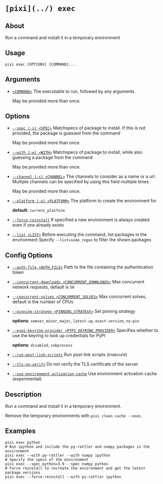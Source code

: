 # `[pixi](../) exec`

## About

Run a command and install it in a temporary environment

## Usage

```text
pixi exec [OPTIONS] [COMMAND]...

```

## Arguments

- [`<COMMAND>`](#arg-%3CCOMMAND%3E) The executable to run, followed by any arguments

  May be provided more than once.

## Options

- [`--spec (-s) <SPEC>`](#arg---spec) Matchspecs of package to install. If this is not provided, the package is guessed from the command

  May be provided more than once.

- [`--with (-w) <WITH>`](#arg---with) Matchspecs of package to install, while also guessing a package from the command

  May be provided more than once.

- [`--channel (-c) <CHANNEL>`](#arg---channel) The channels to consider as a name or a url. Multiple channels can be specified by using this field multiple times

  May be provided more than once.

- [`--platform (-p) <PLATFORM>`](#arg---platform) The platform to create the environment for

  **default**: `current_platform`

- [`--force-reinstall`](#arg---force-reinstall) If specified a new environment is always created even if one already exists

- [`--list <LIST>`](#arg---list) Before executing the command, list packages in the environment Specify `--list=some_regex` to filter the shown packages

## Config Options

- [`--auth-file <AUTH_FILE>`](#arg---auth-file) Path to the file containing the authentication token

- [`--concurrent-downloads <CONCURRENT_DOWNLOADS>`](#arg---concurrent-downloads) Max concurrent network requests, default is `50`

- [`--concurrent-solves <CONCURRENT_SOLVES>`](#arg---concurrent-solves) Max concurrent solves, default is the number of CPUs

- [`--pinning-strategy <PINNING_STRATEGY>`](#arg---pinning-strategy) Set pinning strategy

  **options**: `semver`, `minor`, `major`, `latest-up`, `exact-version`, `no-pin`

- [`--pypi-keyring-provider <PYPI_KEYRING_PROVIDER>`](#arg---pypi-keyring-provider) Specifies whether to use the keyring to look up credentials for PyPI

  **options**: `disabled`, `subprocess`

- [`--run-post-link-scripts`](#arg---run-post-link-scripts) Run post-link scripts (insecure)

- [`--tls-no-verify`](#arg---tls-no-verify) Do not verify the TLS certificate of the server

- [`--use-environment-activation-cache`](#arg---use-environment-activation-cache) Use environment activation cache (experimental)

## Description

Run a command and install it in a temporary environment.

Remove the temporary environments with `pixi clean cache --exec`.

## Examples

```shell
pixi exec python
# Run ipython and include the py-rattler and numpy packages in the environment
pixi exec --with py-rattler --with numpy ipython
# Specify the specs of the environment
pixi exec --spec python=3.9 --spec numpy python
# Force reinstall to recreate the environment and get the latest package versions
pixi exec --force-reinstall --with py-rattler ipython

```
